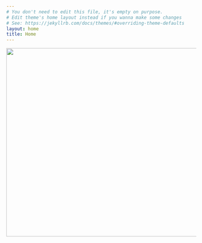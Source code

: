 ```yaml
---
# You don't need to edit this file, it's empty on purpose.
# Edit theme's home layout instead if you wanna make some changes
# See: https://jekyllrb.com/docs/themes/#overriding-theme-defaults
layout: home
title: Home
---
```

<img src="{{ site.baseurl }}/assets/images/royal-mail-home.png" alt="" alt="Royal Mail - The Heist" title="Royal Mail - The Heist" width="790" height="500" />
